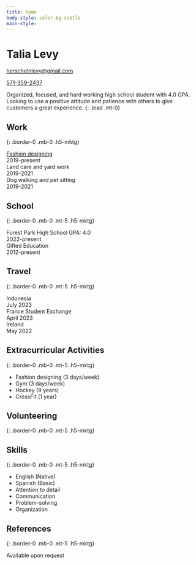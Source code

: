 ```yaml
---
title: Home
body-style: color-bg-subtle
main-style: 
---
```


<div class="container clearfix">
  <div class="col-12 col-md-8 float-left">
    <h1 class="h2-mktg border-0 mb-0 mt-0">Talia Levy</h1>
  </div>
  <div class="col-12 col-md-3 float-left">
    <p class="mb-1"><a href="mailto:herschelnlevy@gmail.com">herschelnlevy@gmail.com</a></p>
    <p class="mb-1"><a href="tel:5713522612">571-359-2437</a></p>
  </div>
</div>

Organized, focused, and hard working high school student with 4.0 GPA. Looking to use a positive attitude and patience with others to give customers a great experience.
{: .lead .mt-0}

## Work
{: .border-0 .mb-0 .h5-mktg}

<div class="border-bottom py-2">
  <div class="col-8 d-inline-block">
    <a href="(https://github.com/hrsch1/portfolio)/" class="link-mktg">Fashion designing</a>
  </div>
  <div class="col-3 d-inline-block">
    2019-present
  </div>
</div>

<div class="border-bottom py-2">
  <div class="col-8 d-inline-block">
    Land care and yard work
  </div>
  <div class="col-3 d-inline-block">
    2019-2021
  </div>
</div>

<div class="border-bottom py-2">
  <div class="col-8 d-inline-block">
    Dog walking and pet sitting
  </div>
  <div class="col-3 d-inline-block">
    2019-2021
  </div>
</div>

## School
{: .border-0 .mb-0 .mt-5 .h5-mktg}

<div class="border-bottom py-2">
  <div class="col-8 d-inline-block">
    Forest Park High School GPA: 4.0
  </div>
  <div class="col-3 d-inline-block">
    2022-present
  </div>
</div>

<div class="border-bottom py-2">
  <div class="col-8 d-inline-block">
    Gifted Education
  </div>
  <div class="col-3 d-inline-block">
    2012-present
  </div>
</div>

## Travel
{: .border-0 .mb-0 .mt-5 .h5-mktg}

<div class="border-bottom py-2">
  <div class="col-8 d-inline-block">
    Indonesia
  </div>
  <div class="col-3 d-inline-block">
    July 2023
  </div>
</div>

<div class="border-bottom py-2">
  <div class="col-8 d-inline-block">
    France Student Exchange
  </div>
  <div class="col-3 d-inline-block">
    April 2023
  </div>
</div>

<div class="border-bottom py-2">
  <div class="col-8 d-inline-block">
    Ireland
  </div>
  <div class="col-3 d-inline-block">
    May 2022
  </div>
</div>

## Extracurricular Activities
{: .border-0 .mb-0 .mt-5 .h5-mktg}

- Fashion designing (3 days/week)
- Gym (3 days/week)
- Hockey (9 years)
- CrossFit (1 year)

## Volunteering
{: .border-0 .mb-0 .mt-5 .h5-mktg}



## Skills
{: .border-0 .mb-0 .mt-5 .h5-mktg}

- English (Native)
- Spanish (Basic)
- Attention to detail
- Communication
- Problem-solving
- Organization

## References
{: .border-0 .mb-0 .mt-5 .h5-mktg}

Available upon request
